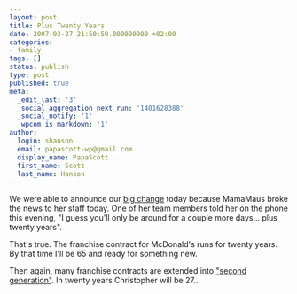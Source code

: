 ```yaml
---
layout: post
title: Plus Twenty Years
date: 2007-03-27 21:50:59.000000000 +02:00
categories:
- family
tags: []
status: publish
type: post
published: true
meta:
  _edit_last: '3'
  _social_aggregation_next_run: '1401628388'
  _social_notify: '1'
  _wpcom_is_markdown: '1'
author:
  login: shanson
  email: papascott-wp@gmail.com
  display_name: PapaScott
  first_name: Scott
  last_name: Hanson
---
```

<p>We were able to announce our <a href="http://www.papascott.de/archives/2007/03/27/bricks-and-mortar/">big change</a> today because MamaMaus broke the news to her staff today. One of her team members told her on the phone this evening, "I guess you'll only be around for a couple more days... plus twenty years".</p>
<p>That's true. The franchise contract for McDonald's runs for twenty years. By that time I'll be 65 and ready for something new.</p>
<p>Then again, many franchise contracts are extended into <a href="http://www.bizjournals.com/columbus/stories/2007/03/19/focus2.html?b=1174276800%5E1432966">"second generation"</a>. In twenty years Christopher will be 27...</p>
